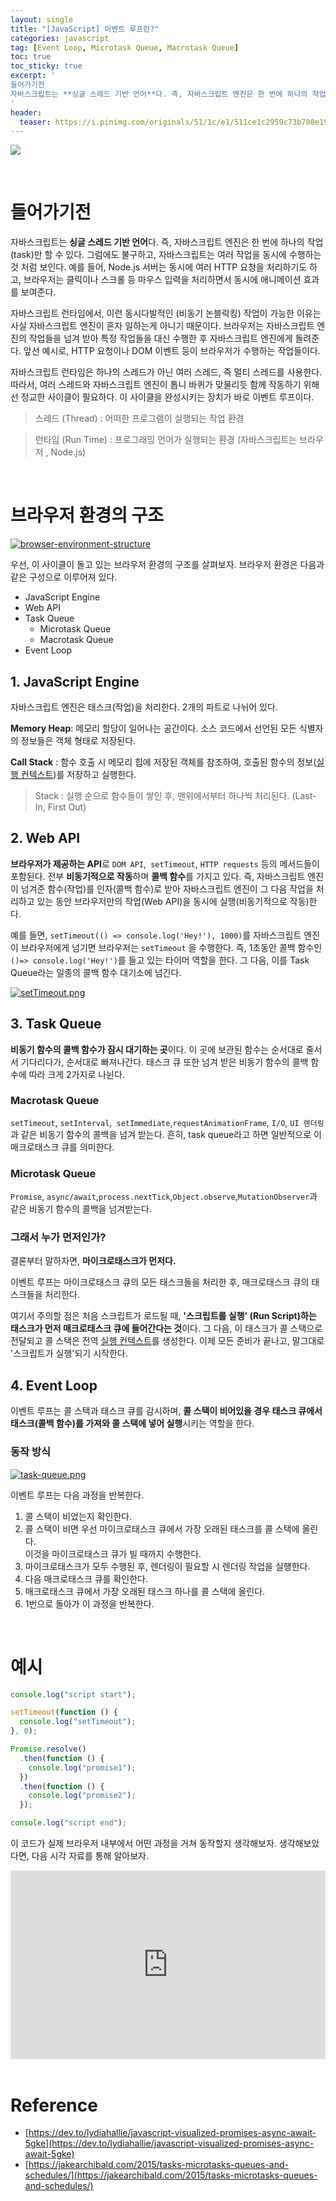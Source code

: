 ```yaml
---
layout: single
title: "[JavaScript] 이벤트 루프란?"
categories: javascript
tag: [Event Loop, Microtask Queue, Macrotask Queue]
toc: true
toc_sticky: true
excerpt: '
들어가기전
자바스크립트는 **싱글 스레드 기반 언어**다. 즉, 자바스크립트 엔진은 한 번에 하나의 작업(task)만 할 수 있다. 그럼에도 불구하고, 자바스크립트는 여러 작업을 동시에 수행하는 것 처럼 보인다. 예를 들어, Node.js 서버는 동시에 여러 HTTP 요청을 처리하기도 하고, 브라우저는 클릭이나 스크롤 등 마우스 입력을 처리하면서 동시에 애니메이션 효과를 보여준다.
'
header:
  teaser: https://i.pinimg.com/originals/51/1c/e1/511ce1c2959c73b700e198a52f2146bd.gif
---
```


![](https://i.pinimg.com/originals/51/1c/e1/511ce1c2959c73b700e198a52f2146bd.gif)

<br />

# 들어가기전

자바스크립트는 **싱글 스레드 기반 언어**다. 즉, 자바스크립트 엔진은 한 번에 하나의 작업(task)만 할 수 있다. 그럼에도 불구하고, 자바스크립트는 여러 작업을 동시에 수행하는 것 처럼 보인다. 예를 들어, Node.js 서버는 동시에 여러 HTTP 요청을 처리하기도 하고, 브라우저는 클릭이나 스크롤 등 마우스 입력을 처리하면서 동시에 애니메이션 효과를 보여준다.

자바스크립트 런타임에서, 이런 동시다발적인 (비동기 논블락킹) 작업이 가능한 이유는 사실 자바스크립트 엔진이 혼자 일하는게 아니기 때문이다. 브라우저는 자바스크립트 엔진의 작업들을 넘겨 받아 특정 작업들을 대신 수행한 후 자바스크립트 엔진에게 돌려준다. 앞선 예시로, HTTP 요청이나 DOM 이벤트 등이 브라우저가 수행하는 작업들이다.

자바스크립트 런타임은 하나의 스레드가 아닌 여러 스레드, 즉 멀티 스레드를 사용한다. 따라서, 여러 스레드와 자바스크립트 엔진이 톱니 바퀴가 맞물리듯 함께 작동하기 위해선 정교한 사이클이 필요하다. 이 사이클을 완성시키는 장치가 바로 이벤트 루프이다.

> 스레드 (Thread) : 어떠한 프로그램이 실행되는 작업 환경

> 런타임 (Run Time) : 프로그래밍 언어가 실행되는 환경 (자바스크립트는 브라우저 , Node.js)

<br />

# 브라우저 환경의 구조

<a href="../../images/2023-04-05-js-event-loop/browser-environment-structure.png">
  <img src="../../images/2023-04-05-js-event-loop/browser-environment-structure.png" title="browser-environment-structure">
</a>

우선, 이 사이클이 돌고 있는 브라우저 환경의 구조를 살펴보자. 브라우저 환경은 다음과 같은 구성으로 이루어져 있다.

- JavaScript Engine
- Web API
- Task Queue
  - Microtask Queue
  - Macrotask Queue
- Event Loop

## 1. JavaScript Engine

자바스크립트 엔진은 태스크(작업)을 처리한다. 2개의 파트로 나뉘어 있다.

**Memory Heap**: 메모리 할당이 일어나는 공간이다. 소스 코드에서 선언된 모든 식별자의 정보들은 객체 형태로 저장된다.

**Call Stack** : 함수 호출 시 메모리 힙에 저장된 객체를 참조하여, 호출된 함수의 정보([실행 컨텍스트](../../../../javascript/js-execution-context/))를 저장하고 실행한다.

> Stack : 실행 순으로 함수들이 쌓인 후, 맨위에서부터 하나씩 처리된다. (Last-In, First Out)

## 2. Web API

**브라우저가 제공하는 API**로 `DOM API`,` setTimeout`, `HTTP requests` 등의 메서드들이 포함된다. 전부 **비동기적으로 작동**하며 **콜백 함수**를 가지고 있다. 즉, 자바스크립트 엔진이 넘겨준 함수(작업)를 인자(콜백 함수)로 받아 자바스크립트 엔진이 그 다음 작업을 처리하고 있는 동안 브라우저만의 작업(Web API)을 동시에 실행(비동기적으로 작동)한다.

예를 들면, `setTimeout(() => console.log('Hey!'), 1000)`를 자바스크립트 엔진이 브라우저에게 넘기면 브라우저는 `setTimeout` 을 수행한다. 즉, 1초동안 콜백 함수인 `()=> console.log('Hey!')`를 들고 있는 타이머 역할을 한다. 그 다음, 이를 Task Queue라는 일종의 콜백 함수 대기소에 넘긴다.

<a href="https://res.cloudinary.com/practicaldev/image/fetch/s--d_n4m4HH--/c_limit%2Cf_auto%2Cfl_progressive%2Cq_66%2Cw_880/https://devtolydiahallie.s3-us-west-1.amazonaws.com/gif2.1.gif">
  <img src="https://res.cloudinary.com/practicaldev/image/fetch/s--d_n4m4HH--/c_limit%2Cf_auto%2Cfl_progressive%2Cq_66%2Cw_880/https://devtolydiahallie.s3-us-west-1.amazonaws.com/gif2.1.gif" title="setTimeout.png">
</a>

## 3. Task Queue

**비동기 함수의 콜백 함수가 잠시 대기하는 곳**이다. 이 곳에 보관된 함수는 순서대로 줄서서 기다리다가, 순서대로 빠져나간다. 태스크 큐 또한 넘겨 받은 비동기 함수의 콜백 함수에 따라 크게 2가지로 나뉜다.

### Macrotask Queue

`setTimeout`, `setInterval`,` setImmediate`,`requestAnimationFrame`, `I/O`, `UI 렌더링` 과 같은 비동기 함수의 콜백을 넘겨 받는다. 흔히, task queue라고 하면 일반적으로 이 매크로태스크 큐를 의미한다.

### Microtask Queue

`Promise`, `async/await`,`process.nextTick`,`Object.observe`,`MutationObserver`과 같은 비동기 함수의 콜백을 넘겨받는다.

### 그래서 누가 먼저인가?

결론부터 말하자면, **마이크로태스크가 먼저다.**

이벤트 루프는 마이크로태스크 큐의 모든 태스크들을 처리한 후, 매크로태스크 큐의 태스크들을 처리한다.

여기서 주의할 점은 처음 스크립트가 로드될 때, **'스크립트를 실행' (Run Script)하는 태스크가 먼저 매크로태스크 큐에 들어간다는 것**이다. 그 다음, 이 태스크가 콜 스택으로 전달되고 콜 스택은 전역 [실행 컨텍스트](../../../../javascript/js-execution-context/)를 생성한다. 이제 모든 준비가 끝나고, 말그대로 '스크립트가 실행'되기 시작한다.

## 4. Event Loop

이벤트 루프는 콜 스택과 태스크 큐를 감시하며, **콜 스택이 비어있을 경우 태스크 큐에서 태스크(콜백 함수)를 가져와 콜 스택에 넣어 실행**시키는 역할을 한다.

### 동작 방식

<a href="https://res.cloudinary.com/practicaldev/image/fetch/s--05Fi8vBq--/c_limit%2Cf_auto%2Cfl_progressive%2Cq_66%2Cw_880/https://dev-to-uploads.s3.amazonaws.com/i/42eatw03fcha0e1qcrf0.gif">
  <img src="https://res.cloudinary.com/practicaldev/image/fetch/s--05Fi8vBq--/c_limit%2Cf_auto%2Cfl_progressive%2Cq_66%2Cw_880/https://dev-to-uploads.s3.amazonaws.com/i/42eatw03fcha0e1qcrf0.gif" title="task-queue.png">
</a>

이벤트 루프는 다음 과정을 반복한다.

1. 콜 스택이 비었는지 확인한다.
2. 콜 스택이 비면 우선 마이크로태스크 큐에서 가장 오래된 태스크를 콜 스택에 올린다.<br/>
   이것을 마이크로태스크 큐가 빌 때까지 수행한다.
3. 마이크로태스크가 모두 수행된 후, 렌더링이 필요할 시 렌더링 작업을 실행한다.
4. 다음 매크로태스크 큐를 확인한다.
5. 매크로태스크 큐에서 가장 오래된 태스크 하나를 콜 스택에 올린다.
6. 1번으로 돌아가 이 과정을 반복한다.

<br />

# 예시

```js
console.log("script start");

setTimeout(function () {
  console.log("setTimeout");
}, 0);

Promise.resolve()
  .then(function () {
    console.log("promise1");
  })
  .then(function () {
    console.log("promise2");
  });

console.log("script end");
```

이 코드가 실제 브라우저 내부에서 어떤 과정을 거쳐 동작할지 생각해보자.
생각해보았다면, 다음 시각 자료를 통해 알아보자.

<p/>
<div style="position: relative;
    width: 100%;
    padding-top: 60%;
    overflow: hidden;">
 <iframe style="position: absolute;
    top: 0;
    left: 0;
    width: 100%;
    height: 100%;" src="https://docs.google.com/presentation/d/e/2PACX-1vShF8tD77zHxzfCYCWDXPbj0P6oAf17t-TqqQJljf74yiRpxVyUNs1K7Tr9w3MFQGsJ37hu0EAwHjRL/embed?start=false&loop=true&delayms=60000" frameborder="0" width="749" height="630" allowfullscreen="true" mozallowfullscreen="true" webkitallowfullscreen="true"></iframe>
</div>
<br />

# Reference

- [https://dev.to/lydiahallie/javascript-visualized-promises-async-await-5gke](https://dev.to/lydiahallie/javascript-visualized-promises-async-await-5gke)
- [https://jakearchibald.com/2015/tasks-microtasks-queues-and-schedules/](https://jakearchibald.com/2015/tasks-microtasks-queues-and-schedules/)
